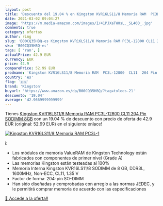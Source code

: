 ```yaml
---
layout: post
title: 'Descuento del 19.04 % en Kingston KVR16LS11/8 Memoria RAM  PC3L-1'
date: 2021-03-02 09:04:27
image: 'https://m.media-amazon.com/images/I/41PJXaTW0sL._SL400_.jpg'
comments: true
category: ofertas
author: ring
slug: 'B00CQ35HBQ-es Kingston KVR16LS11/8 Memoria RAM PC3L-12800 CL11 204 Pin...'
sku: 'B00CQ35HBQ-es'
tags: [ 'ram', ]
actualPrice: 42.9 EUR
currency: EUR
price: 42.9
comparePrice: 52.99 EUR
prodname: 'Kingston KVR16LS11/8 Memoria RAM  PC3L-12800  CL11  204 Pin SODIMM  8GB'
country: 'es'
flag: '🇪🇸'
brand: 'Kingston'
buyurl: 'https://www.amazon.es/dp/B00CQ35HBQ/?tag=tolees-21'
descuento: '19.04'
average: '42.9669999999999'
---
```


Tienes [Kingston KVR16LS11/8 Memoria RAM  PC3L-12800  CL11  204 Pin SODIMM  8GB](https://www.amazon.es/dp/B00CQ35HBQ/?tag=tolees-21) con un 19.04 % de descuento con precio de oferta de 42.9 EUR (original: 52.99 EUR) en el siguiente enlace!

[![Kingston KVR16LS11/8 Memoria RAM  PC3L-1](https://m.media-amazon.com/images/I/41PJXaTW0sL._SL400_.jpg)](https://www.amazon.es/dp/B00CQ35HBQ/?tag=tolees-21)

ℹ️:

- Los módulos de memoria ValueRAM de Kingston Technology están fabricados con componentes de primer nivel (Grade A)
- Las memorias Kingston están testeadas al 100%
- Memoria Interna Kingston KVR16LS11/8 SODIMM de 8 GB, DDR3L, 1600MHz, Non-ECC, CL11, 1.35 V
- Factor de forma: 204-pin SO-DIMM
- Han sido diseñadas y comprobadas con arreglo a las normas JEDEC, y le permitirá comprar memoria de acuerdo con las especificaciones

[🛒 Accede a la oferta!!](https://www.amazon.es/dp/B00CQ35HBQ/?tag=tolees-21)
